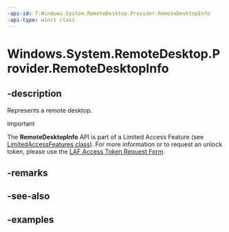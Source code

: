 ```yaml
---
-api-id: T:Windows.System.RemoteDesktop.Provider.RemoteDesktopInfo
-api-type: winrt class
---
```


# Windows.System.RemoteDesktop.Provider.RemoteDesktopInfo

<!--
public sealed class RemoteDesktopInfo
-->


## -description

Represents a remote desktop.

> [!IMPORTANT]
> The **RemoteDesktopInfo** API is part of a Limited Access Feature (see [LimitedAccessFeatures class](/uwp/api/windows.applicationmodel.limitedaccessfeatures)). For more information or to request an unlock token, please use the [LAF Access Token Request Form](https://go.microsoft.com/fwlink/?linkid=2271232&clcid=0x409).

## -remarks

## -see-also

## -examples


